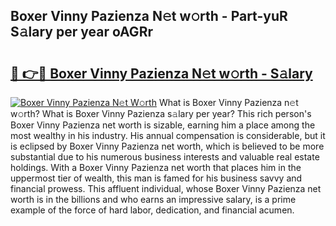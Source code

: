## Boxer Vinny Pazienza N𝚎t w𝚘rth - Part-yuR S𝚊lary per year oAGRr

# <h2><a href="http://gc1zhz.nevu.top/?p=Boxer+Vinny+Pazienza">🔗 👉🔴 Boxer Vinny Pazienza N𝚎t w𝚘rth - S𝚊lary</a></h2>

[![Boxer Vinny Pazienza N𝚎t W𝚘rth](https://i.imgur.com/Oavwk0R.jpeg)](http://gc1zhz.nevu.top/?p=Boxer+Vinny+Pazienza)
What is Boxer Vinny Pazienza n𝚎t w𝚘rth? What is Boxer Vinny Pazienza s𝚊lary per year?
This rich person's Boxer Vinny Pazienza net worth is sizable, earning him a place among the most wealthy in his industry. His annual compensation is considerable, but it is eclipsed by Boxer Vinny Pazienza net worth, which is believed to be more substantial due to his numerous business interests and valuable real estate holdings. With a Boxer Vinny Pazienza net worth that places him in the uppermost tier of wealth, this man is famed for his business savvy and financial prowess. This affluent individual, whose Boxer Vinny Pazienza net worth is in the billions and who earns an impressive salary, is a prime example of the force of hard labor, dedication, and financial acumen.
